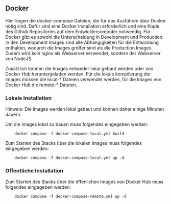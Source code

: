 ## Docker
Hier liegen die docker-compose Dateien, die für das Ausführen über Docker nötig sind.
Dafür sind eine Docker Installation erforderlich und eine Kopie des Github Repositories auf dem Entwicklercomputer notwendig.
Für Docker gibt es sowohl die Unterscheidung in Development und Production.
In den Development Images sind alle Abhängigkeiten für die Entwicklung enthalten, wodurch die Images größer sind als die Production Images. Zudem wird kein nginx als Webserver verwendet, sondern der Webserver von NodeJS.

Zusätzlich können die Images entweder lokal gebaut werden oder von Docker Hub heruntergeladen werden.
Für die lokale kompilierung der Images müssen die local-* Dateien verwendet werden, für die Images von Docker Hub die remote-* Dateien.


### Lokale Installation

Hinweis: Die Images werden lokal gebaut und können daher einige Minuten dauern.

Um die Images lokal zu bauen muss folgendes eingegeben werden:
```
    docker compose -f docker-compose-local.yml build
```

Zum Starten des Stacks über die lokalen Images muss folgendes eingegeben werden:
```
    docker compose -f docker-compose-local.yml up -d
```

### Öffentliche Installation

Zum Starten des Stacks über die öffenlichen Images von Docker Hub muss folgendes eingegeben werden:
```
    docker compose -f docker-compose-remote.yml up -d
```